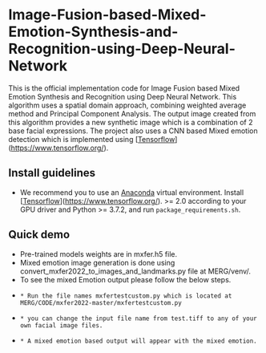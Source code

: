 # Image-Fusion-based-Mixed-Emotion-Synthesis-and-Recognition-using-Deep-Neural-Network
This is the official implementation code for Image Fusion based Mixed Emotion Synthesis and Recognition using Deep Neural Network. This algorithm uses a spatial domain approach, combining weighted average method and Principal Component Analysis. The output image created from this algorithm provides a new synthetic image which is a combination of 2 base facial expressions. The project also uses a CNN based Mixed emotion detection which is implemented using [[Tensorflow](https://pytorch.org/)](https://www.tensorflow.org/). 

## Install guidelines
- We recommend you to use an [Anaconda](https://www.anaconda.com/) virtual environment. Install [[Tensorflow](https://pytorch.org/)](https://www.tensorflow.org/). >= 2.0 according to your GPU driver and Python >= 3.7.2, and run `package_requirements.sh`.

## Quick demo
- Pre-trained models weights are in mxfer.h5 file.
- Mixed emotion image generation is done using convert_mxfer2022_to_images_and_landmarks.py file at MERG/venv/.
- To see the mixed Emotion output please follow the below steps.
-     * Run the file names mxfertestcustom.py which is located at MERG/CODE/mxfer2022-master/mxfertestcustom.py
-     * you can change the input file name from test.tiff to any of your own facial image files.
-     * A mixed emotion based output will appear with the mixed emotion.
